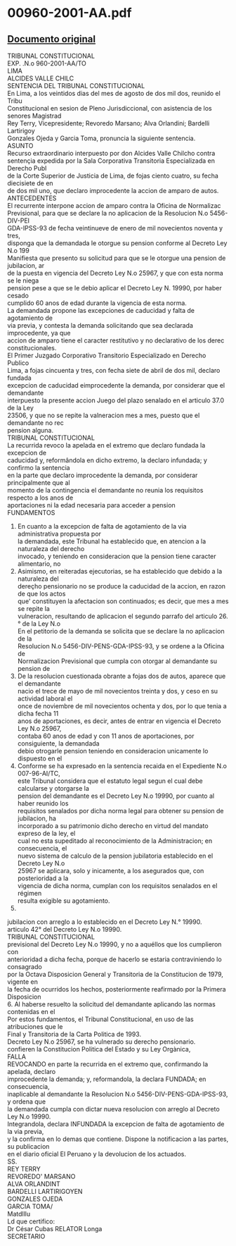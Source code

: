 
00960-2001-AA.pdf
=================
  
[Documento original](https://tc.gob.pe/jurisprudencia/2002/00960-2001-AA.pdf)  
---  
TRIBUNAL CONSTITUCIONAL  
EXP. .N.o 960-2001-AA/TO  
LIMA  
ALCIDES VALLE CHILC  
SENTENCIA DEL TRIBUNAL CONSTITUCIONAL  
En Lima, a los veintidos dias del mes de agosto de dos mil dos, reunido el Tribu  
Constitucional en sesion de Pleno Jurisdiccional, con asistencia de los senores Magistrad  
Rey Terry, Vicepresidente; Revoredo Marsano; Alva Orlandini; Bardelli Lartirigoy  
Gonzales Ojeda y Garcia Toma, pronuncia la siguiente sentencia.  
ASUNTO  
Recurso extraordinario interpuesto por don Alcides Valle Chilcho contra  
sentençia expedida por la Sala Corporativa Transitoria Especializada en Derecho Publ  
de la Corte Superior de Justicia de Lima, de fojas ciento cuatro, su fecha diecisiete de en  
de dos mil uno, que declaro improcedente la accion de amparo de autos.  
ANTECEDENTES  
El recurrente interpone accion de amparo contra la Oficina de Normalizac  
Previsional, para que se declare la no aplicacion de la Resolucion N.o 5456-DIV-PEI  
GDA-IPSS-93 de fecha veintinueve de enero de mil novecientos noventa y tres,  
disponga que la demandada le otorgue su pension conforme al Decreto Ley N.o 199  
Manifiesta que presento su solicitud para que se le otorgue una pension de jubilacion, ar  
de la puesta en vigencia del Decreto Ley N.o 25967, y que con esta norma se le niega  
pension pese a que se le debio aplicar el Decreto Ley N. 19990, por haber cesado  
cumplido 60 anos de edad durante la vigencia de esta norma.  
La demandada propone las excepciones de caducidad y falta de agotamiento de  
via previa, y contesta la demanda solicitando que sea declarada improcedente, ya que  
accion de amparo tiene el caracter restitutivo y no declarativo de los derec  
constitucionales.  
El Primer Juzgado Corporativo Transitorio Especializado en Derecho Publico  
Lima, a fojas cincuenta y tres, con fecha siete de abril de dos mil, declaro fundada  
excepcion de caducidad eimprocedente la demanda, por considerar que el demandante  
interpuesto la presente accion Juego del plazo senalado en el articulo 37.0 de la Ley  
23506, y que no se repite la valneracion mes a mes, puesto que el demandante no rec  
pension alguna.  
TRIBUNAL CONSTITUCIONAL  
La recurrida revoco la apelada en el extremo que declaro fundada la excepcion de  
caducidad y, reformândola en dicho extremo, la declaro infundada; y confirmo la sentencia  
en la parte que declaro improcedente la demanda, por considerar principalmente que al  
momento de la contingencia el demandante no reunia los requisitos respecto a los anos de  
aportaciones ni la edad necesaria para acceder a pension  
FUNDAMENTOS  
1. En cuanto a la excepcion de falta de agotamiento de la via administrativa propuesta por  
la demandada, este Tribunal ha establecido que, en atencion a la naturaleza del derecho  
invocado, y teniendo en consideracion que la pension tiene caracter alimentario, no  
2. Asimismo, en reiteradas ejecutorias, se ha establecido que debido a la naturaleza del  
dereçho pensionario no se produce la caducidad de la accion, en razon de que los actos  
que' constituyen la afectacion son continuados; es decir, que mes a mes se repite la  
vulneracion, resultando de aplicacion el segundo parrafo del articulo 26.° de la Ley N.o  
En el petitorio de la demanda se solicita que se declare la no aplicacion de la  
Resolucion N.o 5456-DIV-PENS-GDA-IPSS-93, y se ordene a la Oficina de  
Normalizacion Previsional que cumpla con otorgar al demandante su pension de  
4. De la resolucion cuestionada obrante a fojas dos de autos, aparece que el demandante  
nacio el trece de mayo de mil novecientos treinta y dos, y ceso en su actividad laboral el  
once de noviembre de mil novecientos ochenta y dos, por lo que tenia a dicha fecha 11  
anos de aportaciones, es decir, antes de entrar en vigencia el Decreto Ley N.o 25967,  
contaba 60 anos de edad y con 11 anos de aportaciones, por consiguiente, la demandada  
debio otrogarle pension teniendo en consideracion unicamente lo dispuesto en el  
5. Conforme se ha expresado en la sentencia recaida en el Expediente N.o 007-96-AI/TC,  
este Tribunal considera que el estatuto legal segun el cual debe calcularse y otorgarse la  
pension del demandante es el Decreto Ley N.o 19990, por cuanto al haber reunido los  
requisitos senalados por dicha norma legal para obtener su pension de jubilacion, ha  
incorporado a su patrimonio dicho derecho en virtud del mandato expreso de la ley, el  
cual no esta supeditado al reconocimiento de la Administracion; en consecuencia, el  
nuevo sistema de calculo de la pension jubilatoria establecido en el Decreto Ley N.o  
25967 se aplicara, solo y inicamente, a los asegurados que, con posterioridad a la  
vigencia de dicha norma, cumplan con los requisitos senalados en el régimen  
resulta exigible su agotamiento.  
25398.  
jubilacion con arreglo a lo establecido en el Decreto Ley N.° 19990.  
articulo 42° del Decreto Ley N.o 19990.  
TRIBUNAL CONSTITUCIONAL  
previsional del Decreto Ley N.o 19990, y no a aquéllos que los cumplieron con  
anterioridad a dicha fecha, porque de hacerlo se estaria contraviniendo lo consagrado  
por la Octava Disposicion General y Transitoria de la Constitucion de 1979, vigente en  
la fecha de ocurridos los hechos, posteriormente reafirmado por la Primera Disposicion  
6. Al haberse resuelto la solicitud del demandante aplicando las normas contenidas en el  
Por estos fundamentos, el Tribunal Constitucional, en uso de las atribuciones que le  
Final y Transitoria de la Carta Politica de 1993.  
Decreto Ley N.o 25967, se ha vulnerado su derecho pensionario.  
confieren la Constitucion Politica del Estado y su Ley Orgànica,  
FALLA  
REVOCANDO en parte la recurrida en el extremo que, confirmando la apelada, declaro  
improcedente la demanda; y, reformandola, la declara FUNDADA; en consecuencia,  
inaplicable al demandante la Resolucion N.o 5456-DIV-PENS-GDA-IPSS-93, y ordena que  
la demandada cumpla con dictar nueva resolucion con arreglo al Decreto Ley N.o 19990.  
Integrandola, declara INFUNDADA la excepcion de falta de agotamiento de la via previa,  
y la confirma en lo demas que contiene. Dispone la notificacion a las partes, su publicacion  
en el diario oficial El Peruano y la devolucion de los actuados.  
SS.  
REY TERRY  
REVOREDO' MARSANO  
ALVA ORLANDINT  
BARDELLI LARTIRIGOYEN  
GONZALES OJEDA  
GARCIA TOMA/  
Matdlllu  
Ld que certifico:  
Dr César Cubas RELATOR Longa  
SECRETARIO